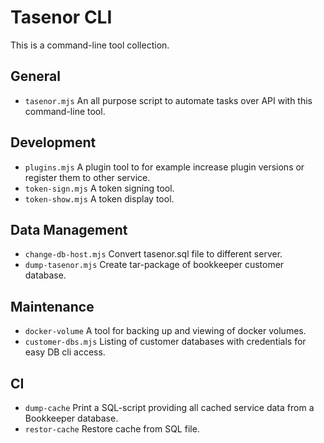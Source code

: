 # Tasenor CLI

This is a command-line tool collection.

## General

* `tasenor.mjs` An all purpose script to automate tasks over API with this command-line tool.

## Development

* `plugins.mjs` A plugin tool to for example increase plugin versions or register them to other service.
* `token-sign.mjs` A token signing tool.
* `token-show.mjs` A token display tool.

## Data Management

* `change-db-host.mjs` Convert tasenor.sql file to different server.
* `dump-tasenor.mjs` Create tar-package of bookkeeper customer database.

## Maintenance

* `docker-volume` A tool for backing up and viewing of docker volumes.
* `customer-dbs.mjs` Listing of customer databases with credentials for easy DB cli access.

## CI

* `dump-cache` Print a SQL-script providing all cached service data from a Bookkeeper database.
* `restor-cache` Restore cache from SQL file.
